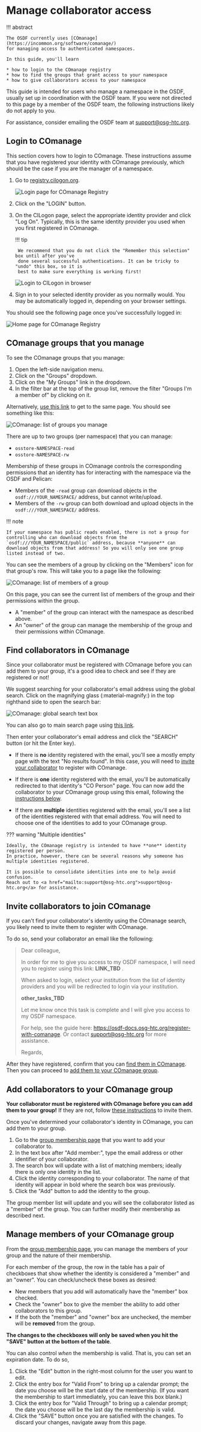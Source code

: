 # Manage collaborator access

!!! abstract

    The OSDF currently uses [COmanage](https://incommon.org/software/comanage/) 
    for managing access to authenticated namespaces.

    In this guide, you'll learn

    * how to login to the COmanage registry
    * how to find the groups that grant access to your namespace
    * how to give collaborators access to your namespace

This guide is intended for users who manage a namespace in the OSDF,
usually set up in coordination with the OSDF team.
If you were not directed to this page by a member of the OSDF team,
the following instructions likely do not apply to you.

For assistance, consider emailing the OSDF team at <a href="mailto:support@osg-htc.org">support@osg-htc.org</a>.

## Login to COmanage

This section covers how to login to COmanage.
These instructions assume that you have registered your identity with COmanage previously,
which should be the case if you are the manager of a namespace.

1. Go to [registry.cilogon.org](https://registry.cilogon.org).

    ![Login page for COmanage Registry](assets/comanage-registry-login.png)

2. Click on the "LOGIN" button.

3. On the CILogon page, select the appropriate identity provider and click "Log On".
    Typically, this is the same identity provider you used when you first registered in COmanage.

    !!! tip
    
        We recommend that you do not click the "Remember this selection" box until after you've
        done several successful authentications. It can be tricky to "undo" this box, so it is
        best to make sure everything is working first!

    ![Login to CILogon in browser](assets/osdf-upload-cilogon.png)

4. Sign in to your selected identity provider as you normally would.
    You may be automatically logged in, depending on your browser settings.

You should see the following page once you've successfully logged in:

![Home page for COmanage Registry](assets/comanage-registry-home.png)

## COmanage groups that you manage

To see the COmanage groups that you manage:

1. Open the left-side navigation menu.
2. Click on the "Groups" dropdown.
3. Click on the "My Groups" link in the dropdown.
4. In the filter bar at the top of the group list, remove the filter "Groups I'm a member of" by clicking on it.

Alternatively, [use this link](https://registry.cilogon.org/registry/co_groups/index/co:7/search.owner:1/op:search) to get to the same page.
You should see something like this:

![COmanage: list of groups you manage](assets/comanage-group-list.png)

There are up to two groups (per namespace) that you can manage:

* `osstore-NAMESPACE-read`
* `osstore-NAMESPACE-rw`

Membership of these groups in COmanage controls the corresponding permissions that an identity has for interacting with the namespace via the OSDF and Pelican:

* Members of the `-read` group can download objects in the `osdf:///YOUR_NAMESPACE/` address, but cannot write/upload.
* Members of the `-rw` group can both download and upload objects in the `osdf:///YOUR_NAMESPACE/` address.

!!! note

    If your namespace has public reads enabled, there is not a group for controlling who can download objects from the `osdf:///YOUR_NAMESPACE/public` address, because **anyone** can download objects from that address! So you will only see one group listed instead of two. 

You can see the members of a group by clicking on the "Members" icon for that group's row.
This will take you to a page like the following:

![COmanage: list of members of a group](assets/comanage-group-members.png)

On this page, you can see the current list of members of the group and their permissions within the group.

* A "member" of the group can interact with the namespace as described above.
* An "owner" of the group can manage the membership of the group and their permissions within COmanage.

## Find collaborators in COmanage

Since your collaborator must be registered with COmanage before you can add them to your group,
it's a good idea to check and see if they are registered or not!

We suggest searching for your collaborator's email address using the global search.
Click on the magnifying glass (:material-magnify:) in the top righthand side to open the search bar:

![COmanage: global search text box](assets/comanage-global-search.png)

You can also go to main search page using [this link](https://registry.cilogon.org/registry/co_dashboards/search?q=&co=7).

Then enter your collaborator's email address and click the "SEARCH" button (or hit the Enter key).

* If there is **no** identity registered with the email, you'll see a mostly empty page with the text "No results found". 
    In this case, you will need to [invite your collaborator](#invite-collaborators-to-join-comanage) to register with COmanage.

* If there is **one** identity registered with the email, you'll be automatically redirected to that identity's "CO Person" page.
    You can now add the collaborator to your COmanage group using this email, following the [instructions below](#add-collaborators-to-your-comanage-group).

* If there are **multiple** identities registered with the email, you'll see a list of the identities registered with that email address.
    You will need to choose one of the identities to add to your COmanage group.

??? warning "Multiple identities"

    Ideally, the COmanage registry is intended to have **one** identity registered per person. 
    In practice, however, there can be several reasons why someone has multiple identities registered. 

    It is possible to consolidate identities into one to help avoid confusion.
    Reach out to <a href="mailto:support@osg-htc.org">support@osg-htc.org</a> for assistance.

## Invite collaborators to join COmanage

If you can't find your collaborator's identity using the COmanage search, you likely need to invite them to register with COmanage.

To do so, send your collaborator an email like the following:

> Dear colleague,
> 
> In order for me to give you access to my OSDF namespace, I will need you to register using this link: __LINK_TBD__ .
> 
> When asked to login, select your institution from the list of identity providers and you will be redirected to login via your institution.
> 
> __other_tasks_TBD__
> 
> Let me know once this task is complete and I will give you access to my OSDF namespace.
> 
> For help, see the guide here: https://osdf-docs.osg-htc.org/register-with-comanage.
> Or contact support@osg-htc.org for more assistance.
> 
> Regards,

After they have registered, confirm that you can [find them in COmanage](#find-collaborators-in-comanage).
Then you can proceed to [add them to your COmanage group](#add-collaborators-to-your-comanage-group).

## Add collaborators to your COmanage group

**Your collaborator must be registered with COmanage before you can add them to your group!**
If they are not, follow [these instructions](#invite-collaborators-to-join-comanage) to invite them.

Once you've determined your collaborator's identity in COmanage, you can add them to your group.

1. Go to the [group membership page](#comanage-groups-that-you-manage) that you want to add your collaborator to.
2. In the text box after "Add member:", type the email address or other identifier of your collaborator.
3. The search box will update with a list of matching members; ideally there is only one identity in the list.
4. Click the identity corresponding to your collaborator. The name of that identity will appear in bold where the search box was previously.
5. Click the "Add" button to add the identity to the group.

The group member list will update and you will see the collaborator listed as a "member" of the group.
You can further modify their membership as described next.

## Manage members of your COmanage group

From the [group membership page](#comanage-groups-that-you-manage), you can manage the members of your group and the nature of their membership.

For each member of the group, the row in the table has a pair of checkboxes that show whether the identity is considered a "member" and an "owner". 
You can check/uncheck these boxes as desired:

* New members that you add will automatically have the "member" box checked.
* Check the "owner" box to give the member the ability to add other collaborators to this group.
* If the both the "member" and "owner" box are unchecked, the member will be **removed** from the group.

**The changes to the checkboxes will only be saved when you hit the "SAVE" button at the bottom of the table**.

You can also control *when* the membership is valid. 
That is, you can set an expiration date.
To do so, 

1. Click the "Edit" button in the right-most column for the user you want to edit.
2. Click the entry box for "Valid From" to bring up a calendar prompt; the date you choose will be the start date of the membership.
    (If you want the membership to start immediately, you can leave this box blank.)
3. Click the entry box for "Valid Through" to bring up a calendar prompt; the date you choose will be the last day the membership is valid.
4. Click the "SAVE" button once you are satisfied with the changes. To discard your changes, navigate away from this page.

